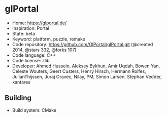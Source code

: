 # glPortal

- Home: https://glportal.de/
- Inspiration: Portal
- State: beta
- Keyword: platform, puzzle, remake
- Code repository: https://github.com/GlPortal/glPortal.git (@created 2014, @stars 332, @forks 107)
- Code language: C++
- Code license: zlib
- Developer: Ahmed Hussein, Aleksey Bykhun, Amir Uqdah, Bowen Yan, Celeste Wouters, Geert Custers, Henry Hirsch, Hermann Rolfes, JulianThijssen, Juraj Oravec, Nilay, PM, Simon Larsen, Stephan Vedder, xantares

## Building

- Build system: CMake
